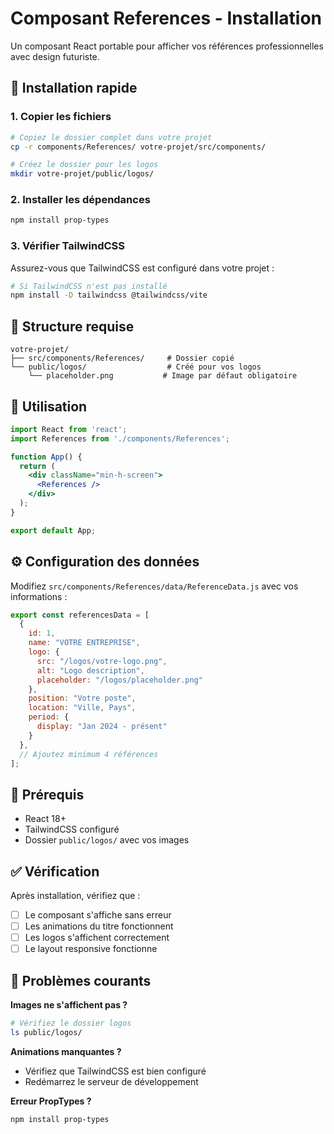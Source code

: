 # Composant References - Installation

Un composant React portable pour afficher vos références professionnelles avec design futuriste.

## 🚀 Installation rapide

### 1. Copier les fichiers

```bash
# Copiez le dossier complet dans votre projet
cp -r components/References/ votre-projet/src/components/

# Créez le dossier pour les logos
mkdir votre-projet/public/logos/
```

### 2. Installer les dépendances

```bash
npm install prop-types
```

### 3. Vérifier TailwindCSS

Assurez-vous que TailwindCSS est configuré dans votre projet :

```bash
# Si TailwindCSS n'est pas installé
npm install -D tailwindcss @tailwindcss/vite
```

## 📁 Structure requise

```
votre-projet/
├── src/components/References/     # Dossier copié
└── public/logos/                  # Créé pour vos logos
    └── placeholder.png           # Image par défaut obligatoire
```

## 🎯 Utilisation

```jsx
import React from 'react';
import References from './components/References';

function App() {
  return (
    <div className="min-h-screen">
      <References />
    </div>
  );
}

export default App;
```

## ⚙️ Configuration des données

Modifiez `src/components/References/data/ReferenceData.js` avec vos informations :

```javascript
export const referencesData = [
  {
    id: 1,
    name: "VOTRE ENTREPRISE",
    logo: {
      src: "/logos/votre-logo.png",
      alt: "Logo description",
      placeholder: "/logos/placeholder.png"
    },
    position: "Votre poste",
    location: "Ville, Pays",
    period: {
      display: "Jan 2024 - présent"
    }
  },
  // Ajoutez minimum 4 références
];
```

## 🔧 Prérequis

- React 18+
- TailwindCSS configuré
- Dossier `public/logos/` avec vos images

## ✅ Vérification

Après installation, vérifiez que :
- [ ] Le composant s'affiche sans erreur
- [ ] Les animations du titre fonctionnent
- [ ] Les logos s'affichent correctement
- [ ] Le layout responsive fonctionne

## 🐛 Problèmes courants

**Images ne s'affichent pas ?**
```bash
# Vérifiez le dossier logos
ls public/logos/
```

**Animations manquantes ?**
- Vérifiez que TailwindCSS est bien configuré
- Redémarrez le serveur de développement

**Erreur PropTypes ?**
```bash
npm install prop-types
```